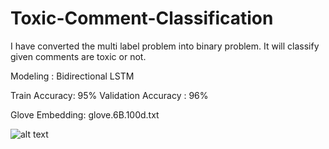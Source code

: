 # Toxic-Comment-Classification

I have converted the multi label problem into binary problem. It will classify given comments are toxic or not.

Modeling : Bidirectional LSTM

Train Accuracy: 95%      Validation Accuracy : 96%

Glove Embedding: glove.6B.100d.txt

![alt text](https://storage.googleapis.com/kaggle-media/competitions/jigsaw/003-avatar.png)
